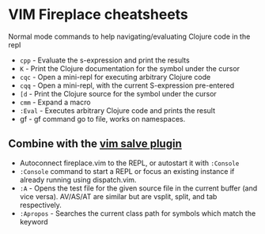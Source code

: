 # VIM Fireplace cheatsheets

Normal mode commands to help navigating/evaluating Clojure code in the repl

- `cpp` - Evaluate the s-expression and print the results
- `K`   - Print the Clojure documentation for the symbol under the cursor
- `cqc` - Open a mini-repl for executing arbitrary Clojure code
- `cqq` - Open a mini-repl, with the current S-expression pre-entered
- `[d`  - Print the Clojure source for the symbol under the cursor
- `cmm` - Expand a macro
- `:Eval` <clojure code> - Executes arbitrary Clojure code and prints the result
- gf - gf command go to file, works on namespaces.

## Combine with the [vim salve plugin](https://github.com/tpope/vim-salve)

- Autoconnect fireplace.vim to the REPL, or autostart it with `:Console`
- `:Console` command to start a REPL or focus an existing instance if already running using dispatch.vim.
- `:A` - Opens the test file for the given source file in the current buffer (and vice versa). AV/AS/AT are similar but are vsplit, split, and tab respectively.
- `:Apropos` <keyword> - Searches the current class path for symbols which match the keyword
